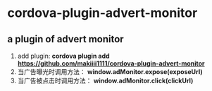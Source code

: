 # cordova-plugin-advert-monitor
## a plugin of advert monitor
1. add plugin:  **cordova plugin add https://github.com/makiiii1111/cordova-plugin-advert-monitor**
2. 当广告曝光时调用方法： **window.adMonitor.expose(exposeUrl)**
3. 当广告被点击时调用方法：  **window.adMonitor.click(clickUrl)**
